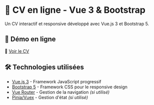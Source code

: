 # 🎨 CV en ligne - Vue 3 & Bootstrap

Un CV interactif et responsive développé avec Vue.js 3 et Bootstrap 5.

## 🚀 Démo en ligne  
🔗 [Voir le CV](https://mon-cv-en-ligne.com) 


## 🛠️ Technologies utilisées  

- [Vue.js 3](https://vuejs.org/) - Framework JavaScript progressif  
- [Bootstrap 5](https://getbootstrap.com/) - Framework CSS pour le responsive design  
- [Vue Router](https://router.vuejs.org/) - Gestion de la navigation *(si utilisé)*  
- [Pinia/Vuex](https://pinia.vuejs.org/) - Gestion d'état *(si utilisé)*  